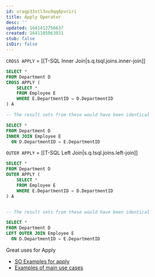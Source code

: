```yaml
---
id: vragp33stl3ou9qq6pvriri
title: Apply Operator
desc: ''
updated: 1641412756637
created: 1641105063931
stub: false
isDir: false
---
```



`CROSS APPLY` = [[T-SQL Inner Join|s.q.tsql.joins.inner-join]]

```sql
SELECT *
FROM Department D
CROSS APPLY (
    SELECT *
    FROM Employee E
    WHERE E.DepartmentID = D.DepartmentID
) A

-- The result sets from these would have been identical

SELECT *
FROM Department D
INNER JOIN Employee E
  ON D.DepartmentID = E.DepartmentID
```

`OUTER APPLY` = [[T-SQL Left Join|s.q.tsql.joins.left-join]]

```sql
SELECT *
FROM Department D
OUTER APPLY (
    SELECT *
    FROM Employee E
    WHERE E.DepartmentID = D.DepartmentID
) A


-- The result sets from these would have been identical

SELECT *
FROM Department D
LEFT OUTER JOIN Employee E
  ON D.DepartmentID = E.DepartmentID
```

Great uses for Apply

- [SO Examples for apply](https://stackoverflow.com/questions/9275132/real-life-example-when-to-use-outer-cross-apply-in-sql)
- [Examples of main use cases](https://riptutorial.com/sql/example/8323/cross-apply-and-outer-apply-basics)

